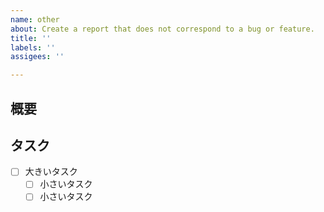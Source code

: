 ```yaml
---
name: other
about: Create a report that does not correspond to a bug or feature.
title: ''
labels: ''
assigees: ''

---
```


<!-- あくまでテンプレートなので必ずしもすべての項目を埋めなくてよいです -->

<!-- ## 関連リンク　-->

## 概要
<!-- 後で取り組む人のためになるべくわかりやすく書きましょう -->

<!-- ## スクリーンショット -->

## タスク
<!-- 後で取り組む人のために分かる範囲で書きましょう -->
- [ ] 大きいタスク
  - [ ] 小さいタスク
  - [ ] 小さいタスク

<!-- 
  issue作成前のチェックリスト
  - [ ] Assigneesの設定
  - [ ] Labelsの設定
  - [ ] Projectsの設定
    - [ ] Statusの設定
-->

